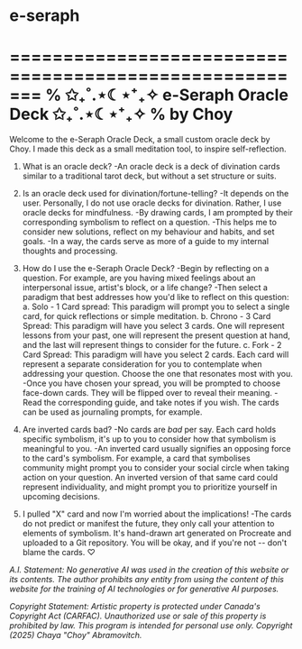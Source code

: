 # e-seraph
=======================================================
% ✩₊˚.⋆☾⋆⁺₊✧ e-Seraph Oracle Deck ✩₊˚.⋆☾⋆⁺₊✧
% by Choy
=======================================================
Welcome to the e-Seraph Oracle Deck, a small custom oracle deck by Choy.
I made this deck as a small meditation tool, to inspire self-reflection.

1. What is an oracle deck?
-An oracle deck is a deck of divination cards similar to a traditional tarot deck, but without a set structure or suits.

2. Is an oracle deck used for divination/fortune-telling?
-It depends on the user. Personally, I do not use oracle decks for divination. Rather, I use oracle decks for mindfulness.
-By drawing cards, I am prompted by their corresponding symbolism to reflect on a question.
-This helps me to consider new solutions, reflect on my behaviour and habits, and set goals.
-In a way, the cards serve as more of a guide to my internal thoughts and processing.

3. How do I use the e-Seraph Oracle Deck?
-Begin by reflecting on a question. For example, are you having mixed feelings about an interpersonal issue, artist's block,
or a life change?
-Then select a paradigm that best addresses how you'd like to reflect on this question:
a. Solo - 1 Card spread: This paradigm will prompt you to select a single card, for quick reflections or simple meditation.
b. Chrono - 3 Card Spread: This paradigm will have you select 3 cards. One will represent lessons from your past, one will represent the present question at hand, and the last will represent things to consider for the future.
c. Fork - 2 Card Spread: This paradigm will have you select 2 cards. Each card will represent a separate consideration for you to contemplate when addressing your question. Choose the one that resonates most with you.
-Once you have chosen your spread, you will be prompted to choose face-down cards. They will be flipped over to reveal their meaning.
-Read the corresponding guide, and take notes if you wish. The cards can be used as journaling prompts, for example.

4. Are inverted cards bad?
-No cards are *bad* per say. Each card holds specific symbolism, it's up to you to consider how that symbolism is meaningful to you.
-An inverted card usually signifies an opposing force to the card's symbolism. For example, a card that symbolises community might prompt you to consider your social circle when taking action on your question. An inverted version of that same card could represent individuality, and might prompt you to prioritize yourself in upcoming decisions.

5. I pulled "X" card and now I'm worried about the implications!
-The cards do not predict or manifest the future, they only call your attention to elements of symbolism. It's hand-drawn art generated on Procreate and uploaded to a Git repository. You will be okay, and if you're not -- don't blame the cards. ♡

_A.I. Statement:_
_No generative AI was used in the creation of this website or its contents. The author prohibits any entity from using the content of this website for the training of AI technologies or for generative AI purposes._

_Copyright Statement:_
_Artistic property is protected under Canada's Copyright Act (CARFAC). Unauthorized use or sale of this property is prohibited by law. This program is intended for personal use only. Copyright (2025) Chaya "Choy" Abramovitch._